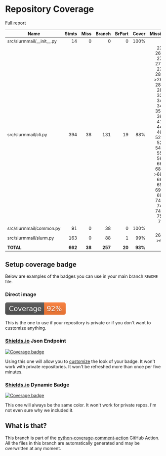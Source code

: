 # Repository Coverage

[Full report](https://htmlpreview.github.io/?https://github.com/neilmunday/slurm-mail/blob/python-coverage-comment-action-data/htmlcov/index.html)

| Name                          |    Stmts |     Miss |   Branch |   BrPart |   Cover |   Missing |
|------------------------------ | -------: | -------: | -------: | -------: | ------: | --------: |
| src/slurmmail/\_\_init\_\_.py |       14 |        0 |        0 |        0 |    100% |           |
| src/slurmmail/cli.py          |      394 |       38 |      131 |       19 |     88% |236, 262-270, 275-276, 280->289, 283-284, 322, 343, 347, 359-366, 414, 441, 463, 520-521, 546-558, 568, 660, 681->686, 684, 690, 693-694, 744-745, 749-751, 795 |
| src/slurmmail/common.py       |       91 |        0 |       38 |        0 |    100% |           |
| src/slurmmail/slurm.py        |      163 |        0 |       88 |        1 |     99% | 260->exit |
|                     **TOTAL** |  **662** |   **38** |  **257** |   **20** | **93%** |           |


## Setup coverage badge

Below are examples of the badges you can use in your main branch `README` file.

### Direct image

[![Coverage badge](https://raw.githubusercontent.com/neilmunday/slurm-mail/python-coverage-comment-action-data/badge.svg)](https://htmlpreview.github.io/?https://github.com/neilmunday/slurm-mail/blob/python-coverage-comment-action-data/htmlcov/index.html)

This is the one to use if your repository is private or if you don't want to customize anything.

### [Shields.io](https://shields.io) Json Endpoint

[![Coverage badge](https://img.shields.io/endpoint?url=https://raw.githubusercontent.com/neilmunday/slurm-mail/python-coverage-comment-action-data/endpoint.json)](https://htmlpreview.github.io/?https://github.com/neilmunday/slurm-mail/blob/python-coverage-comment-action-data/htmlcov/index.html)

Using this one will allow you to [customize](https://shields.io/endpoint) the look of your badge.
It won't work with private repositories. It won't be refreshed more than once per five minutes.

### [Shields.io](https://shields.io) Dynamic Badge

[![Coverage badge](https://img.shields.io/badge/dynamic/json?color=brightgreen&label=coverage&query=%24.message&url=https%3A%2F%2Fraw.githubusercontent.com%2Fneilmunday%2Fslurm-mail%2Fpython-coverage-comment-action-data%2Fendpoint.json)](https://htmlpreview.github.io/?https://github.com/neilmunday/slurm-mail/blob/python-coverage-comment-action-data/htmlcov/index.html)

This one will always be the same color. It won't work for private repos. I'm not even sure why we included it.

## What is that?

This branch is part of the
[python-coverage-comment-action](https://github.com/marketplace/actions/python-coverage-comment)
GitHub Action. All the files in this branch are automatically generated and may be
overwritten at any moment.